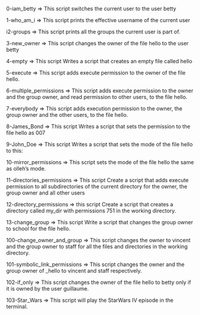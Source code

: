 0-iam_betty => This script switches the current user to the user betty

1-who_am_i => This script  prints the effective username of the current user

i2-groups => This script prints all the groups the current user is part of.

3-new_owner => This script changes the owner of the file hello to the user betty

4-empty => This script Writes a script that creates an empty file called hello

5-execute => This script adds execute permission to the owner of the file hello.

6-multiple_permissions => This script adds execute permission to the owner and the group owner, and read permission to other users, to the file hello.

7-everybody => This script adds execution permission to the owner, the group owner and the other users, to the file hello.

8-James_Bond => This script Writes a script that sets the permission to the file hello as 007

9-John_Doe => This script Writes a script that sets the mode of the file hello to this:

10-mirror_permissions => This script sets the mode of the file hello the same as olleh’s mode.

11-directories_permissions => This script Create a script that adds execute permission to all subdirectories of the current directory for the owner, the group owner and all other users

12-directory_permissions => this script Create a script that creates a directory called my_dir with permissions 751 in the working directory.

13-change_group => This script Write a script that changes the group owner to school for the file hello.

100-change_owner_and_group => This script changes the owner to vincent and the group owner to staff for all the files and directories in the working directory.

101-symbolic_link_permissions => This script changes the owner and the group owner of _hello to vincent and staff respectively.

102-if_only  => This script changes the owner of the file hello to betty only if it is owned by the user guillaume.

103-Star_Wars => This script will play the StarWars IV episode in the terminal.
